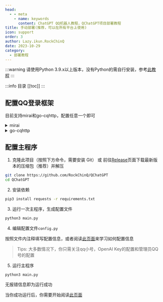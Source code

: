 ```yaml
---
head:
  - - meta
    - name: keywords
      content: ChatGPT QQ机器人教程，QChatGPT项目部署教程
title: 手动部署(推荐，可以在所有平台上使用)
icon: support
order: 3
author: Lazy.ikun.RockChinQ
date: 2023-10-29
category:
  - 部署教程
---
```

:::warning
请使用Python 3.9.x以上版本，没有Python的需自行安装，参考[此教程](./manual-deploy-details/python.md)
::: 

:::info 目录
[[toc]]
:::

## 配置QQ登录框架

目前支持mirai和go-cqhttp，配置任意一个即可

<details>
<summary>mirai</summary>

1. 按照[此教程](./manual-deploy-details/yirimirai.md)配置Mirai及mirai-api-http  
2. 启动mirai-console后，使用`login`命令登录QQ账号，保持mirai-console运行状态  
3. 在下一步配置主程序时请在config.py中将`msg_source_adapter`设为`yirimirai`

</details>

<details>
<summary>go-cqhttp</summary>

1. 按照[此文档](./manual-deploy-details/gocq.md)配置go-cqhttp
2. 启动go-cqhttp，确保登录成功，保持运行
3. 在下一步配置主程序时请在config.py中将`msg_source_adapter`设为`nakuru`

</details>

## 配置主程序

1. 克隆此项目（按照下方命令，需要安装 Git） 或 前往[Release](https://github.com/RockChinQ/QChatGPT/releases)页面下载最新版本的压缩包（推荐）并解压

```bash
git clone https://github.com/RockChinQ/QChatGPT
cd QChatGPT
```

2. 安装依赖

```bash
pip3 install requests -r requirements.txt
```

3. 运行一次主程序，生成配置文件

```bash
python3 main.py
```

4. 编辑配置文件`config.py`

按照文件内注释填写配置信息，或者阅读[此页面](../config-intro.md)来学习如何配置信息

> Tips: 大多数情况下，你只需关注qq小号，OpenAI Key的配置和管理员QQ号的配置

5. 运行主程序

```bash
python3 main.py
```

无报错信息即为运行成功

当你成功运行后，你需要开始阅读[此页面](../config-intro.md)
